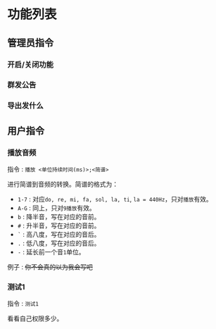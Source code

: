# 功能列表

## 管理员指令

### 开启/关闭功能

### 群发公告

### 导出发什么

## 用户指令

### 播放音频

指令
: `播放 <单位持续时间(ms)>;<简谱>`

进行简谱到音频的转换。简谱的格式为：

- `1-7` : 对应`do, re, mi, fa, sol, la, ti`, `la = 440Hz`，只对`播放`有效。
- `A-G` : 同上，只对`9播放`有效。
- `b`   : 降半音，写在对应的音前。
- `#`   : 升半音，写在对应的音前。
- <code>`</code> : 高八度，写在对应的音后。
- `.`   : 低八度，写在对应的音后。
- `-`   : 延长前一个音`1`单位。

例子
: ~~你不会真的以为我会写吧~~

### 测试1

指令
: `测试1`

看看自己权限多少。